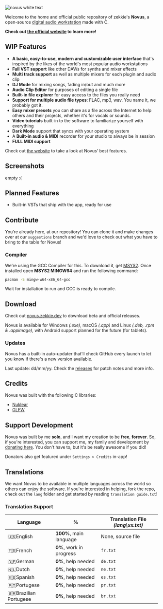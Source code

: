![novus white text](https://github.com/user-attachments/assets/48da7957-85d7-4f63-92b4-16c964a8e6ce)

Welcome to the home and official public repository of zekkie's **Novus**, a open-source [digital audio workstation](https://en.m.wikipedia.org/wiki/Digital_audio_workstation) made with C. 

**Check out [the official website](https://novus.zekkie.dev/) to learn more!**

## WIP Features
- **A basic, easy-to-use, modern and customizable user interface** that's inspired by the likes of the world's most popular audio workstations
- **Full VST support** like other DAWs for synths and mixer effects
- **Multi track support** as well as multiple mixers for each plugin and audio clip
- **DJ Mode** for mixing songs, fading in/out and much more
- **Audio Clip Editor** for purposes of editing a single file 
- **Built-in file explorer** for easy access to the files you really need
- **Support for multiple audio file types**: FLAC, mp3, wav. You name it, we probably got it.
- **Easy mixer presets** you can share as a file across the Internet to help others and their projects, whether it's for vocals or sounds. 
- **Video tutorials** built-in to the software to familiarize yourself with everything
- **Dark Mode** support that syncs with your operating system
- A **Built-in audio & MIDI** recorder for your studio to always be in session
- **FULL MIDI support**

Check out [the website](https://novus.zekkie.dev/#features) to take a look at Novus' best features.

## Screenshots
empty :(


## Planned Features
- Built-in VSTs that ship with the app, ready for use

## Contribute
You're already here, at our repository! You can clone it and make changes over at our `suggestions` branch and we'd love to check out what you have to bring to the table for Novus! 

### Compiler
We're using the GCC Compiler for this. To download it, get [MSYS2](https://www.msys2.org/). Once installed open **MSYS2 MINGW64** and run the following command:
```sh
pacman -S mingw-w64-x86_64-gcc
```

Wait for installation to run and GCC is ready to compile.

## Download
Check out [novus.zekkie.dev](https://novus.zekkie.dev/downloads) to download beta and official releases.

Novus is available for Windows *(.exe)*, macOS *(.app)* and Linux *(.deb, .rpm & .appimage)*, with Android support planned for the future (for tablets).

### Updates
Novus has a built-in auto-updater that'll check GitHub every launch to let you know if there's a new version available. 

Last update: dd/mm/yy. Check the [releases](https://github.com/zekticezy/novus/releases/) for patch notes and more info.

## Credits
Novus was built with the following C libraries:
- [Nuklear](https://github.com/Immediate-Mode-UI/Nuklear)
- [GLFW](https://www.glfw.org/)

## Support Development
Novus was built by me **solo**, and I want my creation to be **free**, **forever**. So, if you're interested, you can support me, my family and development by [donating here](). You don't have to, but it's be really awesome if you did! 

Donators also get featured under `Settings > Credits` in-app!

## Translations
We want Novus to be available in multiple languages across the world so others can enjoy the software. If you're interested in helping, fork the repo, check out the `lang` folder and get started by reading `translation guide.txt`!

### Translation Support 

|Language|%|Translation File *(lang\xx.txt)*|
|---|---|---|
|🇺🇸English|**100%**, main language|None, source file|
|🇫🇷French|**0%**, work in progress|`fr.txt`|
|🇩🇪German|**0%**, help needed|`de.txt`|
|🇳🇱Dutch|**0%**, help needed|`ne.txt`|
|🇪🇸Spanish|**0%**, help needed|`es.txt`|
|🇵🇹Portugese|**0%**, help needed|`pr.txt`|
|🇧🇷Brazilian Portugese|**0%**, help needed|`br.txt`|
